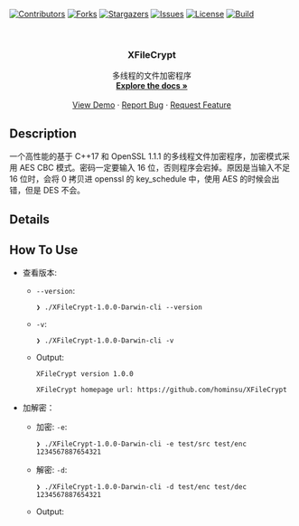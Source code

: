 <div id="top"></div>

<!-- PROJECT SHIELDS -->
[![Contributors][contributors-shield]][contributors-url]
[![Forks][forks-shield]][forks-url]
[![Stargazers][stars-shield]][stars-url]
[![Issues][issues-shield]][issues-url]
[![License][license-shield]][license-url]
[![Build][build-shield]][build-url]

<!-- PROJECT LOGO -->
<br />

<div align="center">
<!--   <a href="https://github.com/hominsu/XFileCrypt">
    <img src="images/logo.png" alt="Logo" width="80" height="80">
  </a> -->

<h3 align="center">XFileCrypt</h3>

  <p align="center">
    多线程的文件加密程序
    <br />
    <a href="https://github.com/hominsu/XFileCrypt"><strong>Explore the docs »</strong></a>
    <br />
    <br />
    <a href="https://github.com/hominsu/XFileCrypt">View Demo</a>
    ·
    <a href="https://github.com/hominsu/XFileCrypt/issues">Report Bug</a>
    ·
    <a href="https://github.com/hominsu/XFileCrypt/issues">Request Feature</a>
  </p>
</div>

## Description

一个高性能的基于 C++17 和 OpenSSL 1.1.1 的多线程文件加密程序，加密模式采用 AES CBC 模式。密码一定要输入 16 位，否则程序会宕掉。原因是当输入不足 16 位时，会将 0 拷贝进 openssl 的 key_schedule 中，使用 AES 的时候会出错，但是 DES 不会。

## Details



## How To Use

- 查看版本:

  - `--version`:

    ```shell
    ❯ ./XFileCrypt-1.0.0-Darwin-cli --version
    ```

  - `-v`:

    ```shell
    ❯ ./XFileCrypt-1.0.0-Darwin-cli -v
    ```

  - Output:

    ```
    XFileCrypt version 1.0.0
    
    XFileCrypt homepage url: https://github.com/hominsu/XFileCrypt
    ```

- 加解密：

  - 加密: `-e`:

    ```shell
    ❯ ./XFileCrypt-1.0.0-Darwin-cli -e test/src test/enc 1234567887654321
    ```

  - 解密: `-d`: 

    ```shell
    ❯ ./XFileCrypt-1.0.0-Darwin-cli -d test/enc test/dec 1234567887654321
    ```

  - Output:

    ```shell
    
    ```



<!-- MARKDOWN LINKS & IMAGES -->
<!-- https://www.markdownguide.org/basic-syntax/#reference-style-links -->

[contributors-shield]: https://img.shields.io/github/contributors/hominsu/XFileCrypt.svg?style=for-the-badge
[contributors-url]: https://github.com/hominsu/XFileCrypt/graphs/contributors
[forks-shield]: https://img.shields.io/github/forks/hominsu/XFileCrypt.svg?style=for-the-badge
[forks-url]: https://github.com/hominsu/XFileCrypt/network/members
[stars-shield]: https://img.shields.io/github/stars/hominsu/XFileCrypt.svg?style=for-the-badge
[stars-url]: https://github.com/hominsu/XFileCrypt/stargazers
[issues-shield]: https://img.shields.io/github/issues/hominsu/XFileCrypt.svg?style=for-the-badge
[issues-url]: https://github.com/hominsu/XFileCrypt/issues
[license-shield]: https://img.shields.io/github/license/hominsu/XFileCrypt.svg?style=for-the-badge
[license-url]: https://github.com/hominsu/XFileCrypt/blob/master/LICENSE
[build-shield]: https://img.shields.io/github/workflow/status/hominsu/XFileCrypt/Build%20Test?style=for-the-badge
[build-url]: https://github.com/hominsu/XFileCrypt/actions/workflows/build-test.yml

